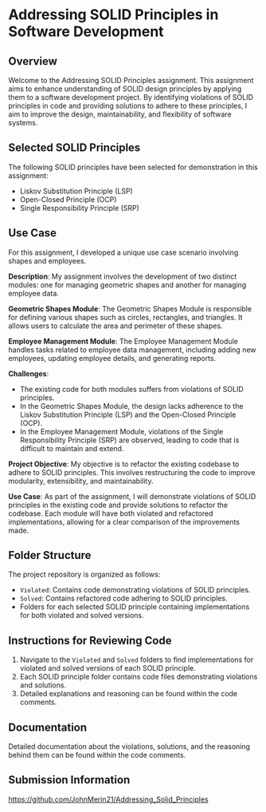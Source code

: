 # Addressing SOLID Principles in Software Development

## Overview
Welcome to the Addressing SOLID Principles assignment. This assignment aims to enhance understanding of SOLID design principles by applying them to a software development project. By identifying violations of SOLID principles in code and providing solutions to adhere to these principles, I aim to improve the design, maintainability, and flexibility of software systems.

## Selected SOLID Principles
The following SOLID principles have been selected for demonstration in this assignment:
- Liskov Substitution Principle (LSP)
- Open-Closed Principle (OCP)
- Single Responsibility Principle (SRP)

## Use Case
For this assignment, I developed a unique use case scenario involving shapes and employees.

**Description**:
My assignment involves the development of two distinct modules: one for managing geometric shapes and another for managing employee data.

**Geometric Shapes Module**:
The Geometric Shapes Module is responsible for defining various shapes such as circles, rectangles, and triangles. It allows users to calculate the area and perimeter of these shapes.

**Employee Management Module**:
The Employee Management Module handles tasks related to employee data management, including adding new employees, updating employee details, and generating reports.

**Challenges**:
- The existing code for both modules suffers from violations of SOLID principles.
- In the Geometric Shapes Module, the design lacks adherence to the Liskov Substitution Principle (LSP) and the Open-Closed Principle (OCP).
- In the Employee Management Module, violations of the Single Responsibility Principle (SRP) are observed, leading to code that is difficult to maintain and extend.

**Project Objective**:
My objective is to refactor the existing codebase to adhere to SOLID principles. This involves restructuring the code to improve modularity, extensibility, and maintainability.

**Use Case**:
As part of the assignment, I will demonstrate violations of SOLID principles in the existing code and provide solutions to refactor the codebase. Each module will have both violated and refactored implementations, allowing for a clear comparison of the improvements made.

## Folder Structure
The project repository is organized as follows:
- `Violated`: Contains code demonstrating violations of SOLID principles.
- `Solved`: Contains refactored code adhering to SOLID principles.
- Folders for each selected SOLID principle containing implementations for both violated and solved versions.

## Instructions for Reviewing Code
1. Navigate to the `Violated` and `Solved` folders to find implementations for violated and solved versions of each SOLID principle.
2. Each SOLID principle folder contains code files demonstrating violations and solutions.
3. Detailed explanations and reasoning can be found within the code comments.

## Documentation
Detailed documentation about the violations, solutions, and the reasoning behind them can be found within the code comments.

## Submission Information
https://github.com/JohnMerin21/Addressing_Solid_Principles
